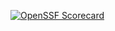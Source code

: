 [![OpenSSF Scorecard](https://api.securityscorecards.dev/projects/github.com/GSKSan/hello-world/badge)](https://securityscorecards.dev/viewer/?uri=github.com/GSKSan/hello-world/)
